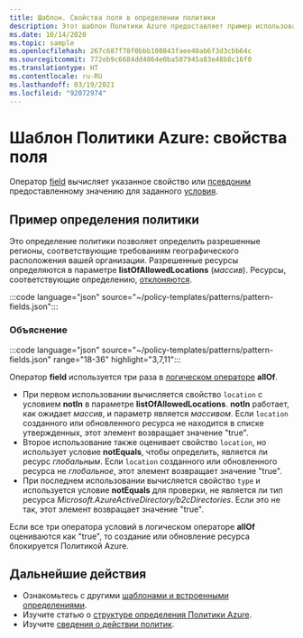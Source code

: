 ```yaml
---
title: Шаблон. Свойства поля в определении политики
description: Этот шаблон Политики Azure предоставляет пример использования свойств поля в определении политики.
ms.date: 10/14/2020
ms.topic: sample
ms.openlocfilehash: 267c687f78f0bbb100843faee40ab6f3d3cbb64c
ms.sourcegitcommit: 772eb9c6684dd4864e0ba507945a83e48b8c16f0
ms.translationtype: HT
ms.contentlocale: ru-RU
ms.lasthandoff: 03/19/2021
ms.locfileid: "92072974"
---
```

# <a name="azure-policy-pattern-field-properties"></a>Шаблон Политики Azure: свойства поля

Оператор [field](../concepts/definition-structure.md#fields) вычисляет указанное свойство или [псевдоним](../concepts/definition-structure.md#aliases) предоставленному значению для заданного [условия](../concepts/definition-structure.md#conditions).

## <a name="sample-policy-definition"></a>Пример определения политики

Это определение политики позволяет определить разрешенные регионы, соответствующие требованиям географического расположения вашей организации. Разрешенные ресурсы определяются в параметре **listOfAllowedLocations** (_массив_). Ресурсы, соответствующие определению, [отклоняются](../concepts/effects.md#deny).

:::code language="json" source="~/policy-templates/patterns/pattern-fields.json":::

### <a name="explanation"></a>Объяснение

:::code language="json" source="~/policy-templates/patterns/pattern-fields.json" range="18-36" highlight="3,7,11":::

Оператор **field** используется три раза в [логическом операторе](../concepts/definition-structure.md#logical-operators) **allOf**.

- При первом использовании вычисляется свойство `location` с условием **notIn** в параметре **listOfAllowedLocations**. **notIn** работает, как ожидает _массив_, и параметр является _массивом_. Если `location` созданного или обновленного ресурса не находится в списке утвержденных, этот элемент возвращает значение "true".
- Второе использование также оценивает свойство `location`, но использует условие **notEquals**, чтобы определить, является ли ресурс _глобальным_. Если `location` созданного или обновленного ресурса не _глобальное_, этот элемент возвращает значение "true".
- При последнем использовании вычисляется свойство `type` и используется условие **notEquals** для проверки, не является ли тип ресурса _Microsoft.AzureActiveDirectory/b2cDirectories_. Если это не так, этот элемент возвращает значение "true".

Если все три оператора условий в логическом операторе **allOf** оцениваются как "true", то создание или обновление ресурса блокируется Политикой Azure.

## <a name="next-steps"></a>Дальнейшие действия

- Ознакомьтесь с другими [шаблонами и встроенными определениями](./index.md).
- Изучите статью о [структуре определения Политики Azure](../concepts/definition-structure.md).
- Изучите [сведения о действии политик](../concepts/effects.md).